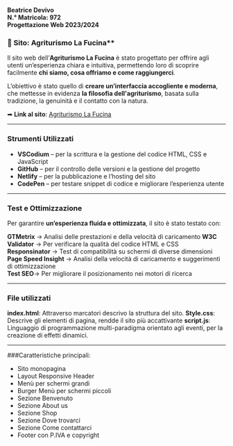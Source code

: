**Beatrice Devivo**  
**N.° Matricola: 972**  
**Progettazione Web 2023/2024**  

### 🌿 Sito: Agriturismo La Fucina**  
Il sito web dell’**Agriturismo La Fucina** è stato progettato per offrire agli utenti un’esperienza chiara e intuitiva, permettendo loro di scoprire facilmente **chi siamo, cosa offriamo e come raggiungerci**.  

L’obiettivo è stato quello di **creare un’interfaccia accogliente e moderna**, che mettesse in evidenza **la filosofia dell'agriturismo**, basata sulla tradizione, la genuinità e il contatto con la natura.  

  

➡ **Link al sito**: [Agriturismo La Fucina](https://legendary-wisp-c78ce4.netlify.app/)  

---

###  Strumenti Utilizzati

- **VSCodium** – per la scrittura e la gestione del codice HTML, CSS e JavaScript  
- **GitHub** – per il controllo delle versioni e la gestione del progetto  
- **Netlify** – per la pubblicazione e l’hosting del sito  
- **CodePen** – per testare snippet di codice e migliorare l’esperienza utente  

---

###  Test e Ottimizzazione

Per garantire **un’esperienza fluida e ottimizzata**, il sito è stato testato con:  

 **GTMetrix** → Analisi delle prestazioni e della velocità di caricamento 
 **W3C Validator** → Per verificare la qualità del codice HTML e CSS  
 **Responsinator** → Test di compatibilità su schermi di diverse dimensioni  
**Page Speed Insight** → Analisi della velocità di caricamento e suggerimenti di ottimizzazione  
**Test SEO**→ Per migliorare il posizionamento nei motori di ricerca

---


###  File utilizzati
**index.html**: Attraverso marcatori descrivo la struttura del sito.
**Style.css**: Descrive gli elementi di pagina, rendde il sito più accattivante
**script.js**: Linguaggio di programmazione multi-paradigma orientato agli eventi, per la creazione di effetti dinamici.

---

###Caratteristiche principali:
- Sito monopagina
- Layout Responsive
 Header 
- Menù per schermi grandi
- Burger Menù per schermi piccoli
- Sezione Benvenuto
- Sezione About us
- Sezione Shop
- Sezione Dove trovarci
- Sezione Come contattarci
- Footer con P.IVA e copyright
